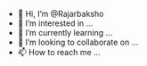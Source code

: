 - 👋 Hi, I’m @Rajarbaksho
- 👀 I’m interested in ...
- 🌱 I’m currently learning ...
- 💞️ I’m looking to collaborate on ...
- 📫 How to reach me ...

<!---
Rajarbaksho/Rajarbaksho is a ✨ special ✨ repository because its `README.md` (this file) appears on your GitHub profile.
You can click the Preview link to take a look at your changes.
--->

